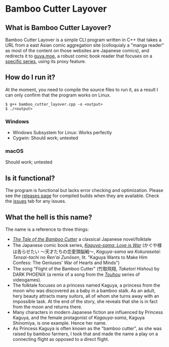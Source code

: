 # Bamboo Cutter Layover

## What is Bamboo Cutter Layover?
Bamboo Cutter Layover is a simple CLI program written in C++ that takes a URL from a east Asian comic aggregation site (colloquialy a "manga reader" as most of the content on those websites are Japanese comics), and redirects it to [guya.moe](https://guya.moe), a robust comic book reader that focuses on a [specific series](https://en.wikipedia.org/wiki/Kaguya-sama:_Love_Is_War), using its proxy feature.

## How do I run it?
At the moment, you need to compile the source files to run it, as a result I can only confirm that the program works on Linux.
```shell
$ g++ bamboo_cutter_layover.cpp -o <output>
$ ./<output>
```
### Windows
- Windows Subsystem for Linux: Works perfectly
- Cygwin: Should work; untested
### macOS
Should work; untested

## Is it functional?
The program is functional but lacks error checking and optimization. Please see the [releases page](https://github.com/MechaDragonX/Majora/releases) for compiled builds when they are available. Check the [issues](https://github.com/MechaDragonX/Bheithir/issues) tab for any issues.

## What the hell is this name?
The name is a reference to three things:
- [*The Tale of the Bamboo Cutter*](https://en.wikipedia.org/wiki/The_Tale_of_the_Bamboo_Cutter) a classical Japanese novel/folktale
- The Japanese comic book series, [*Kaguya-sama: Love is War*](https://en.wikipedia.org/wiki/Kaguya-sama:_Love_Is_War) (かぐや様は告らせたい ～天才たちの恋愛頭脳戦～, *Kaguya-sama wa Kokurasetai: Tensai-tachi no Ren'ai Zunōsen*, lit. "Kaguya Wants to Make Him Confess: The Geniuses' War of Hearts and Minds")
- The song "Flight of the Bamboo Cutter" (竹取飛翔, *Taketori Hishou*) by DARK PHOENiX (a remix of a song from the [*Touhou*](https://en.wikipedia.org/wiki/Touhou_Project) series of videogames).
- The folktale focuses on a princess named Kaguya, a princess from the moon who was discovered as a baby in a bamboo stalk. As an adult, hery beauty attracts many suitors, all of whom she turns away with an impossible task. At the end of the story, she reveals that she is in fact from the moon and returns there.
- Many characters in modern Japanese fiction are influenced by Princess Kaguya, and the female protagonist of *Kagauya-sama*, Kaguya Shinomiya, is one example. Hence her name.
- As Princess Kaguya is often known as the "bamboo cutter", as she was raised by bamboo farmers, I took that and made the name a play on a connecting flight as opposed to a direct flight.
